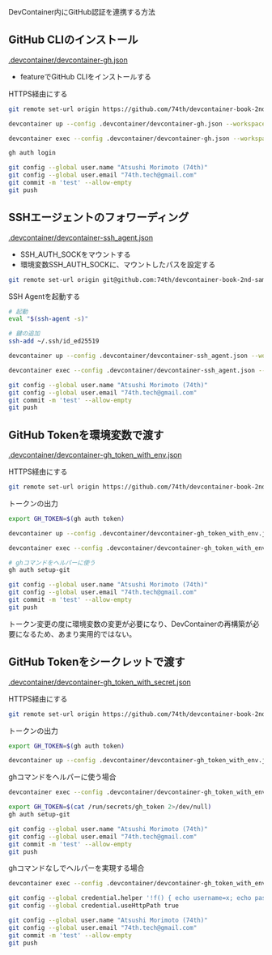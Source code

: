DevContainer内にGitHub認証を連携する方法

## GitHub CLIのインストール

[.devcontainer/devcontainer-gh.json](.devcontainer/devcontainer-gh.json)

- featureでGitHub CLIをインストールする

HTTPS経由にする

```bash
git remote set-url origin https://github.com/74th/devcontainer-book-2nd-sample-github-auth.git
```

```bash
devcontainer up --config .devcontainer/devcontainer-gh.json --workspace-folder .
```

```bash
devcontainer exec --config .devcontainer/devcontainer-gh.json --workspace-folder . bash

gh auth login

git config --global user.name "Atsushi Morimoto (74th)"
git config --global user.email "74th.tech@gmail.com"
git commit -m 'test' --allow-empty
git push
```

## SSHエージェントのフォワーディング

[.devcontainer/devcontainer-ssh_agent.json](.devcontainer/devcontainer-ssh_agent.json)

- SSH_AUTH_SOCKをマウントする
- 環境変数SSH_AUTH_SOCKに、マウントしたパスを設定する

```bash
git remote set-url origin git@github.com:74th/devcontainer-book-2nd-sample-github-auth.git
```

SSH Agentを起動する

```bash
# 起動
eval "$(ssh-agent -s)"

# 鍵の追加
ssh-add ~/.ssh/id_ed25519
```

```bash
devcontainer up --config .devcontainer/devcontainer-ssh_agent.json --workspace-folder .
```

```bash
devcontainer exec --config .devcontainer/devcontainer-ssh_agent.json --workspace-folder . bash

git config --global user.name "Atsushi Morimoto (74th)"
git config --global user.email "74th.tech@gmail.com"
git commit -m 'test' --allow-empty
git push
```

## GitHub Tokenを環境変数で渡す

[.devcontainer/devcontainer-gh_token_with_env.json](.devcontainer/devcontainer-ssh_agent.json)

HTTPS経由にする

```bash
git remote set-url origin https://github.com/74th/devcontainer-book-2nd-sample-github-auth.git
```

トークンの出力

```bash
export GH_TOKEN=$(gh auth token)
```

```bash
devcontainer up --config .devcontainer/devcontainer-gh_token_with_env.json --workspace-folder .
```

```bash
devcontainer exec --config .devcontainer/devcontainer-gh_token_with_env.json --workspace-folder . bash

# ghコマンドをヘルパーに使う
gh auth setup-git

git config --global user.name "Atsushi Morimoto (74th)"
git config --global user.email "74th.tech@gmail.com"
git commit -m 'test' --allow-empty
git push
```

トークン変更の度に環境変数の変更が必要になり、DevContainerの再構築が必要になるため、あまり実用的ではない。

## GitHub Tokenをシークレットで渡す

[.devcontainer/devcontainer-gh_token_with_secret.json](.devcontainer/devcontainer-ssh_agent.json)

HTTPS経由にする

```bash
git remote set-url origin https://github.com/74th/devcontainer-book-2nd-sample-github-auth.git
```

トークンの出力

```bash
export GH_TOKEN=$(gh auth token)
```

```bash
devcontainer up --config .devcontainer/devcontainer-gh_token_with_env.json --workspace-folder .
```

ghコマンドをヘルパーに使う場合

```bash
devcontainer exec --config .devcontainer/devcontainer-gh_token_with_env.json --workspace-folder . bash

export GH_TOKEN=$(cat /run/secrets/gh_token 2>/dev/null)
gh auth setup-git

git config --global user.name "Atsushi Morimoto (74th)"
git config --global user.email "74th.tech@gmail.com"
git commit -m 'test' --allow-empty
git push
```

ghコマンドなしでヘルパーを実現する場合

```bash
devcontainer exec --config .devcontainer/devcontainer-gh_token_with_env.json --workspace-folder . bash

git config --global credential.helper '!f() { echo username=x; echo password=$(cat /run/secrets/gh_token 2>/dev/null); }; f'
git config --global credential.useHttpPath true

git config --global user.name "Atsushi Morimoto (74th)"
git config --global user.email "74th.tech@gmail.com"
git commit -m 'test' --allow-empty
git push
```
